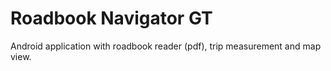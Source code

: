 # Roadbook Navigator GT

Android application with roadbook reader (pdf), trip measurement and map view.